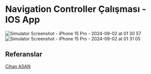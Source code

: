 # Navigation Controller Çalışması - IOS App

![Simulator Screenshot - iPhone 15 Pro - 2024-09-02 at 01 30 57](https://github.com/user-attachments/assets/f2befb56-7bb0-4480-ae89-782b6a74a23f)
![Simulator Screenshot - iPhone 15 Pro - 2024-09-02 at 01 31 05](https://github.com/user-attachments/assets/edf95282-4b80-4785-9234-dff36bd89e16)




## Referanslar

[Cihan AŞAN](https://magnificentengineer.com/tr-tr/post/158/ios-navigation-controller-nas-l-eklenir-)
